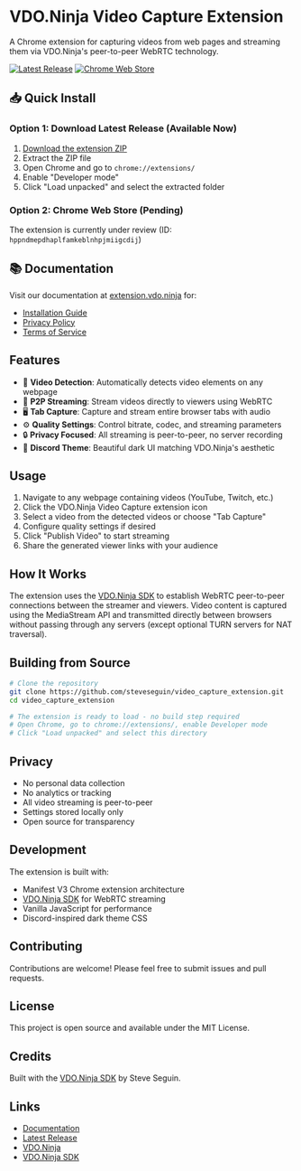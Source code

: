 # VDO.Ninja Video Capture Extension

A Chrome extension for capturing videos from web pages and streaming them via VDO.Ninja's peer-to-peer WebRTC technology.

[![Latest Release](https://img.shields.io/github/v/release/steveseguin/video_capture_extension)](https://github.com/steveseguin/video_capture_extension/releases/latest)
[![Chrome Web Store](https://img.shields.io/badge/Chrome%20Web%20Store-Pending%20Review-yellow)](https://chrome.google.com/webstore/detail/hppndmepdhaplfamkeblnhpjmiigcdij)

## 📥 Quick Install

### Option 1: Download Latest Release (Available Now)
1. [Download the extension ZIP](https://github.com/steveseguin/video_capture_extension/releases/latest/download/vdo-ninja-capture-extension.zip)
2. Extract the ZIP file
3. Open Chrome and go to `chrome://extensions/`
4. Enable "Developer mode"
5. Click "Load unpacked" and select the extracted folder

### Option 2: Chrome Web Store (Pending)
The extension is currently under review (ID: `hppndmepdhaplfamkeblnhpjmiigcdij`)

## 📚 Documentation

Visit our documentation at [extension.vdo.ninja](https://extension.vdo.ninja/) for:
- [Installation Guide](https://extension.vdo.ninja/installation.html)
- [Privacy Policy](https://extension.vdo.ninja/privacy.html)
- [Terms of Service](https://extension.vdo.ninja/terms.html)

## Features

- 🎥 **Video Detection**: Automatically detects video elements on any webpage
- 📡 **P2P Streaming**: Stream videos directly to viewers using WebRTC
- 🖥️ **Tab Capture**: Capture and stream entire browser tabs with audio
- ⚙️ **Quality Settings**: Control bitrate, codec, and streaming parameters
- 🔒 **Privacy Focused**: All streaming is peer-to-peer, no server recording
- 🎨 **Discord Theme**: Beautiful dark UI matching VDO.Ninja's aesthetic

## Usage

1. Navigate to any webpage containing videos (YouTube, Twitch, etc.)
2. Click the VDO.Ninja Video Capture extension icon
3. Select a video from the detected videos or choose "Tab Capture"
4. Configure quality settings if desired
5. Click "Publish Video" to start streaming
6. Share the generated viewer links with your audience

## How It Works

The extension uses the [VDO.Ninja SDK](https://sdk.vdo.ninja) to establish WebRTC peer-to-peer connections between the streamer and viewers. Video content is captured using the MediaStream API and transmitted directly between browsers without passing through any servers (except optional TURN servers for NAT traversal).

## Building from Source

```bash
# Clone the repository
git clone https://github.com/steveseguin/video_capture_extension.git
cd video_capture_extension

# The extension is ready to load - no build step required
# Open Chrome, go to chrome://extensions/, enable Developer mode
# Click "Load unpacked" and select this directory
```

## Privacy

- No personal data collection
- No analytics or tracking
- All video streaming is peer-to-peer
- Settings stored locally only
- Open source for transparency

## Development

The extension is built with:
- Manifest V3 Chrome extension architecture
- [VDO.Ninja SDK](https://sdk.vdo.ninja) for WebRTC streaming
- Vanilla JavaScript for performance
- Discord-inspired dark theme CSS

## Contributing

Contributions are welcome! Please feel free to submit issues and pull requests.

## License

This project is open source and available under the MIT License.

## Credits

Built with the [VDO.Ninja SDK](https://sdk.vdo.ninja) by Steve Seguin.

## Links

- [Documentation](https://steveseguin.github.io/video_capture_extension/)
- [Latest Release](https://github.com/steveseguin/video_capture_extension/releases/latest)
- [VDO.Ninja](https://vdo.ninja)
- [VDO.Ninja SDK](https://sdk.vdo.ninja)